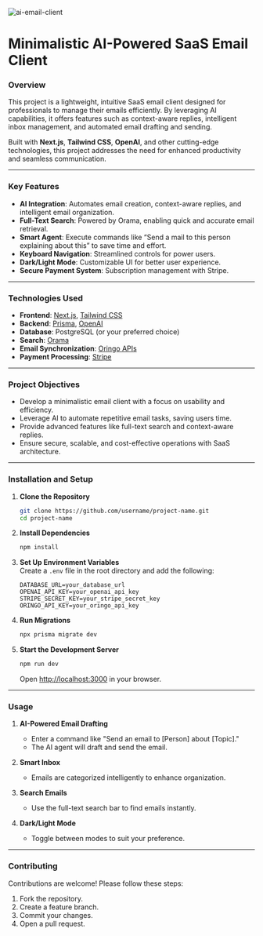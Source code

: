 ![ai-email-client](https://socialify.git.ci/awindsr/ai-email-client/image?font=Raleway&forks=1&issues=1&language=1&name=1&owner=1&pattern=Formal+Invitation&pulls=1&stargazers=1&theme=Light)
# **Minimalistic AI-Powered SaaS Email Client**  

### **Overview**  
This project is a lightweight, intuitive SaaS email client designed for professionals to manage their emails efficiently. By leveraging AI capabilities, it offers features such as context-aware replies, intelligent inbox management, and automated email drafting and sending.  

Built with **Next.js**, **Tailwind CSS**, **OpenAI**, and other cutting-edge technologies, this project addresses the need for enhanced productivity and seamless communication.  

---

### **Key Features**  
- **AI Integration**: Automates email creation, context-aware replies, and intelligent email organization.  
- **Full-Text Search**: Powered by Orama, enabling quick and accurate email retrieval.  
- **Smart Agent**: Execute commands like “Send a mail to this person explaining about this” to save time and effort.  
- **Keyboard Navigation**: Streamlined controls for power users.  
- **Dark/Light Mode**: Customizable UI for better user experience.  
- **Secure Payment System**: Subscription management with Stripe.  

---

### **Technologies Used**  
- **Frontend**: [Next.js](https://nextjs.org/), [Tailwind CSS](https://tailwindcss.com/)  
- **Backend**: [Prisma](https://www.prisma.io/), [OpenAI](https://platform.openai.com/)  
- **Database**: PostgreSQL (or your preferred choice)  
- **Search**: [Orama](https://orama.dev/)  
- **Email Synchronization**: [Oringo APIs](https://www.oringoapi.com/)  
- **Payment Processing**: [Stripe](https://stripe.com/)  

---

### **Project Objectives**  
- Develop a minimalistic email client with a focus on usability and efficiency.  
- Leverage AI to automate repetitive email tasks, saving users time.  
- Provide advanced features like full-text search and context-aware replies.  
- Ensure secure, scalable, and cost-effective operations with SaaS architecture.  

---

### **Installation and Setup**  

1. **Clone the Repository**  
   ```bash  
   git clone https://github.com/username/project-name.git  
   cd project-name  
   ```  

2. **Install Dependencies**  
   ```bash  
   npm install  
   ```  

3. **Set Up Environment Variables**  
   Create a `.env` file in the root directory and add the following:  
   ```env  
   DATABASE_URL=your_database_url  
   OPENAI_API_KEY=your_openai_api_key  
   STRIPE_SECRET_KEY=your_stripe_secret_key  
   ORINGO_API_KEY=your_oringo_api_key  
   ```  

4. **Run Migrations**  
   ```bash  
   npx prisma migrate dev  
   ```  

5. **Start the Development Server**  
   ```bash  
   npm run dev  
   ```  
   Open [http://localhost:3000](http://localhost:3000) in your browser.  

---

### **Usage**  

1. **AI-Powered Email Drafting**  
   - Enter a command like "Send an email to [Person] about [Topic]."  
   - The AI agent will draft and send the email.  

2. **Smart Inbox**  
   - Emails are categorized intelligently to enhance organization.  

3. **Search Emails**  
   - Use the full-text search bar to find emails instantly.  

4. **Dark/Light Mode**  
   - Toggle between modes to suit your preference.  

---



### **Contributing**  
Contributions are welcome! Please follow these steps:  
1. Fork the repository.  
2. Create a feature branch.  
3. Commit your changes.  
4. Open a pull request.  

